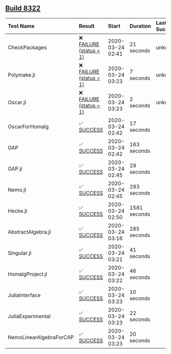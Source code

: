 ## [Build 8322](https://oscarci.mathematik.uni-kl.de/job/oscar/8322/)

| Test Name    | Result | Start | Duration | Last Success |
|:-------------|:-------|:------|:---------|:-------------|
| CheckPackages | ❌ [FAILURE (status = 1)](https://oscarci.mathematik.uni-kl.de/job/oscar/8322/artifact/logs/build-8322/CheckPackages.log) | 2020-03-24 02:41 | 21 seconds | unknown |
| Polymake.jl | ❌ [FAILURE (status = 1)](https://oscarci.mathematik.uni-kl.de/job/oscar/8322/artifact/logs/build-8322/Polymake.jl.log) | 2020-03-24 03:23 | 7 seconds | unknown |
| Oscar.jl | ❌ [FAILURE (status = 1)](https://oscarci.mathematik.uni-kl.de/job/oscar/8322/artifact/logs/build-8322/Oscar.jl.log) | 2020-03-24 03:23 | 2 seconds | unknown |
| OscarForHomalg | ✅ [SUCCESS](https://oscarci.mathematik.uni-kl.de/job/oscar/8322/artifact/logs/build-8322/OscarForHomalg.log) | 2020-03-24 02:42 | 17 seconds |  |
| GAP | ✅ [SUCCESS](https://oscarci.mathematik.uni-kl.de/job/oscar/8322/artifact/logs/build-8322/GAP.log) | 2020-03-24 02:42 | 163 seconds |  |
| GAP.jl | ✅ [SUCCESS](https://oscarci.mathematik.uni-kl.de/job/oscar/8322/artifact/logs/build-8322/GAP.jl.log) | 2020-03-24 02:45 | 29 seconds |  |
| Nemo.jl | ✅ [SUCCESS](https://oscarci.mathematik.uni-kl.de/job/oscar/8322/artifact/logs/build-8322/Nemo.jl.log) | 2020-03-24 02:45 | 293 seconds |  |
| Hecke.jl | ✅ [SUCCESS](https://oscarci.mathematik.uni-kl.de/job/oscar/8322/artifact/logs/build-8322/Hecke.jl.log) | 2020-03-24 02:50 | 1581 seconds |  |
| AbstractAlgebra.jl | ✅ [SUCCESS](https://oscarci.mathematik.uni-kl.de/job/oscar/8322/artifact/logs/build-8322/AbstractAlgebra.jl.log) | 2020-03-24 03:16 | 285 seconds |  |
| Singular.jl | ✅ [SUCCESS](https://oscarci.mathematik.uni-kl.de/job/oscar/8322/artifact/logs/build-8322/Singular.jl.log) | 2020-03-24 03:21 | 41 seconds |  |
| HomalgProject.jl | ✅ [SUCCESS](https://oscarci.mathematik.uni-kl.de/job/oscar/8322/artifact/logs/build-8322/HomalgProject.jl.log) | 2020-03-24 03:22 | 46 seconds |  |
| JuliaInterface | ✅ [SUCCESS](https://oscarci.mathematik.uni-kl.de/job/oscar/8322/artifact/logs/build-8322/JuliaInterface.log) | 2020-03-24 03:23 | 10 seconds |  |
| JuliaExperimental | ✅ [SUCCESS](https://oscarci.mathematik.uni-kl.de/job/oscar/8322/artifact/logs/build-8322/JuliaExperimental.log) | 2020-03-24 03:23 | 22 seconds |  |
| NemoLinearAlgebraForCAP | ✅ [SUCCESS](https://oscarci.mathematik.uni-kl.de/job/oscar/8322/artifact/logs/build-8322/NemoLinearAlgebraForCAP.log) | 2020-03-24 03:23 | 20 seconds |  |
